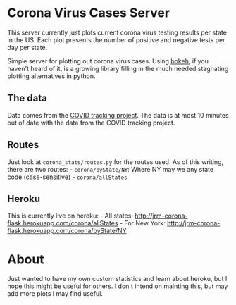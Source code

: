 # Corona Virus Cases Server
This server currently just plots current corona virus testing results per state
in the US. Each plot presents the number of positive and negative tests per day
per state.


Simple server for plotting out corona virus cases.
Using [bokeh](https://docs.bokeh.org/en/latest/index.html),
if you haven't heard of it, is a growing
library filling in the much needed stagnating plotting
alternatives in python.

## The data
Data comes from the [COVID tracking project](https://covidtracking.com/).
The data is at most 10 minutes out of date with the data from the
COVID tracking project.


## Routes
Just look at `corona_stats/routes.py` for the routes used.
As of this writing, there are two routes:
    - `corona/byState/NY`: Where NY may we any state code (case-sensitive)
    - `corona/allStates`

## Heroku
This is currently live on heroku:
    - All states: http://jrm-corona-flask.herokuapp.com/corona/allStates
    - For New York: http://jrm-corona-flask.herokuapp.com/corona/byState/NY


# About
Just wanted to have my own custom statistics and learn about heroku, but I hope
this might be useful for others. I don't intend on mainting this, but may add
more plots I may find useful.
